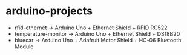 # arduino-projects

* rfid-ethernet -> Arduino Uno + Ethernet Shield + RFID RC522
* temperature-monitor ->  Arduino Uno + Ethernet Shield + DS18B20
* bluecar -> Arduino Uno + Adafruit Motor Shield + HC-06 Bluetooth Module
